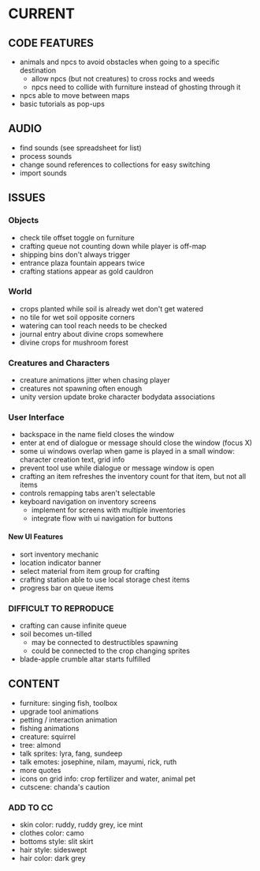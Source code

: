 # CURRENT

## CODE FEATURES

* animals and npcs to avoid obstacles when going to a specific destination
  * allow npcs (but not creatures) to cross rocks and weeds
  * npcs need to collide with furniture instead of ghosting through it
* npcs able to move between maps
* basic tutorials as pop-ups

## AUDIO

* find sounds (see spreadsheet for list)
* process sounds
* change sound references to collections for easy switching
* import sounds

## ISSUES

### Objects

* check tile offset toggle on furniture
* crafting queue not counting down while player is off-map
* shipping bins don't always trigger
* entrance plaza fountain appears twice
* crafting stations appear as gold cauldron

### World

* crops planted while soil is already wet don't get watered
* no tile for wet soil opposite corners
* watering can tool reach needs to be checked
* journal entry about divine crops somewhere
* divine crops for mushroom forest

### Creatures and Characters

* creature animations jitter when chasing player
* creatures not spawning often enough
* unity version update broke character bodydata associations

### User Interface

* backspace in the name field closes the window
* enter at end of dialogue or message should close the window (focus X)
* some ui windows overlap when game is played in a small window: character creation text, grid info
* prevent tool use while dialogue or message window is open
* crafting an item refreshes the inventory count for that item, but not all items
* controls remapping tabs aren't selectable
* keyboard navigation on inventory screens
  * implement for screens with multiple inventories
  * integrate flow with ui navigation for buttons

#### New UI Features

* sort inventory mechanic
* location indicator banner
* select material from item group for crafting
* crafting station able to use local storage chest items
* progress bar on queue items

### DIFFICULT TO REPRODUCE

* crafting can cause infinite queue
* soil becomes un-tilled
  * may be connected to destructibles spawning
  * could be connected to the crop changing sprites
* blade-apple crumble altar starts fulfilled

## CONTENT

* furniture: singing fish, toolbox
* upgrade tool animations
* petting / interaction animation
* fishing animations
* creature: squirrel
* tree: almond
* talk sprites: lyra, fang, sundeep
* talk emotes: josephine, nilam, mayumi, rick, ruth
* more quotes
* icons on grid info: crop fertilizer and water, animal pet
* cutscene: chanda's caution

### ADD TO CC

* skin color: ruddy, ruddy grey, ice mint
* clothes color: camo
* bottoms style: slit skirt
* hair style: sideswept
* hair color: dark grey